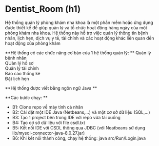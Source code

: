# Dentist_Room (h1)  
  
Hệ thống quản lý phòng khám nha khoa là một phần mềm hoặc ứng dụng được thiết kế để giúp quản lý và tổ chức hoạt động hàng ngày của một phòng khám nha khoa. Hệ thống này hỗ trợ việc quản lý thông tin bệnh nhân, lịch hẹn, dịch vụ y tế, tài chính và các hoạt động khác liên quan đến hoạt động của phòng khám 
  
**Hệ thống có các chức năng cơ bản của 1 hệ thống quản lý:  **
  Quản lý bệnh nhân  
  QUản lý hồ sơ  
  Quản lý tài chính  
  Báo cáo thống kê  
  Đặt lịch hẹn  
  
**Hệ thống được viết bằng ngôn ngữ Java  **
  
**Các bước chạy:  **
  * B1: Clone repo về máy tính cá nhân    
  * B2: Cài đặt một IDE Java (Netbeans,...) và một cơ sở dữ liệu (SQL,...)    
  * B3: Tạo 1 project bên trong IDE với repo vừa tải xuống     
  * B4: Tạo cơ sở dữ liệu với file csdl.txt    
  * B5: Kết nối IDE với CSDL thông qua JDBC (với Neatbeans sử dụng lib/mysql-connector-java-8.0.27.jar)    
  * B6: Khi kết nối thành công, chạy hệ thống: java src/Run/Login.java
